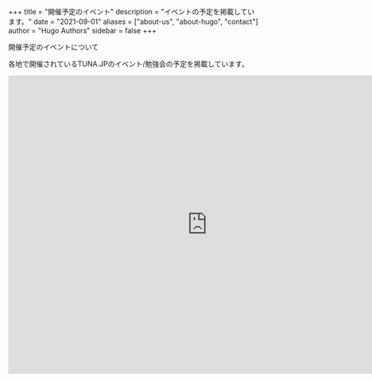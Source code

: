 +++
title = "開催予定のイベント"
description = "イベントの予定を掲載しています。"
date = "2021-09-01"
aliases = ["about-us", "about-hugo", "contact"]
author = "Hugo Authors"
sidebar = false
+++

開催予定のイベントについて

各地で開催されているTUNA.JPのイベント/勉強会の予定を掲載しています。

<iframe src="https://calendar.google.com/calendar/embed?src=qr0fqljbkhuco4la42591ue5fc%40group.calendar.google.com&ctz=Asia%2FTokyo" style="border: 0" width="800" height="600" frameborder="0" scrolling="no"></iframe>
